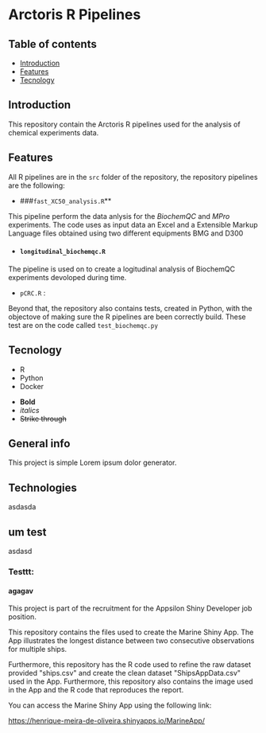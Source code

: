 # Arctoris R Pipelines

## Table of contents
* [Introduction](#introduction)
* [Features](#features)
* [Tecnology](#tecnology)

## Introduction

This repository contain the Arctoris R pipelines used for the analysis of chemical experiments data. 

## Features

All R pipelines are in the ```src``` folder of the repository, the repository pipelines are the following:

*  ###```fast_XC50_analysis.R```**

This pipeline perform the data anlysis for the *BiochemQC* and *MPro* experiments. The code uses as input data an Excel and a Extensible Markup Language files obtained using two different equipments BMG and D300   

* #### ```longitudinal_biochemqc.R``` 

The pipeline is used on to create a logitudinal analysis of BiochemQC experiments devoloped during time. 

* ```pCRC.R``` : 

Beyond that, the repository also contains tests, created in Python, with the objectove of making sure the R pipelines are been correctly build. These test are on the code called ```test_biochemqc.py```

## Tecnology

* R
* Python
* Docker

- **Bold**
- _italics_
- ~~Strike through~~

## General info
This project is simple Lorem ipsum dolor generator.

## Technologies

asdasda

## um test

asdasd

### Testtt:

#### agagav

This project is part of the recruitment for the Appsilon Shiny Developer job position.

This repository contains the files used to create the Marine Shiny App. The App illustrates the longest distance between two consecutive observations for multiple ships.

Furthermore, this repository has the R code used to refine the raw dataset provided "ships.csv" and create the clean dataset "ShipsAppData.csv" used in the App. Furthermore, this repository also contains the image used in the App and the R code that reproduces the report.

You can access the Marine Shiny App using the following link: 

https://henrique-meira-de-oliveira.shinyapps.io/MarineApp/
